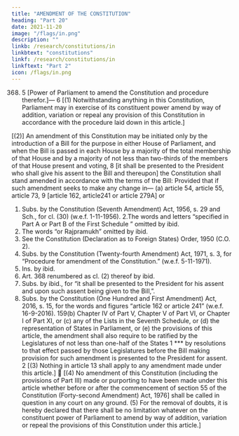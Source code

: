 ```yaml
---
title: "AMENDMENT OF THE CONSTITUTION"
heading: "Part 20"
date: 2021-11-20
image: "/flags/in.png"
description: ""
linkb: /research/constitutions/in
linkbtext: "constitutions"
linkf: /research/constitutions/in
linkftext: "Part 2"
icon: /flags/in.png
---
```



368. 5 [Power of Parliament to amend the Constitution and procedure therefor.]— 6 [(1)
Notwithstanding anything in this Constitution, Parliament may in exercise of its constituent power amend by way of addition, variation or repeal any provision of this Constitution in accordance with the procedure laid down in this article.]

[(2)] An amendment of this Constitution may be initiated only by the introduction of a Bill for the
purpose in either House of Parliament, and when the Bill is passed in each House by a majority of the total
membership of that House and by a majority of not less than two-thirds of the members of that House
present and voting, 8 [it shall be presented to the President who shall give his assent to the Bill and thereupon]
the Constitution shall stand amended in accordance with the terms of the Bill:
Provided that if such amendment seeks to make any change in—
(a) article 54, article 55, article 73, 9 [article 162, article241 or article 279A] or

1. Subs. by the Constitution (Seventh Amendment) Act, 1956, s. 29 and Sch., for cl. (30) (w.e.f. 1-11-1956).
2.The words and letters “specified in Part A or Part B of the First Schedule ” omitted by ibid.
3. The words “or Rajpramukh” omitted by ibid.
4. See the Constitution (Declaration as to Foreign States) Order, 1950 (C.O. 2).
5. Subs. by the Constitution (Twenty-fourth Amendment) Act, 1971, s. 3, for “Procedure for amendment of the Constitution.”
(w.e.f. 5-11-1971).
6. Ins. by ibid.
7. Art. 368 renumbered as cl. (2) thereof by ibid.
8. Subs. by ibid., for “it shall be presented to the President for his assent and upon such assent being given to the Bill,”.
9. Subs. by the Constitution (One Hundred and First Amendment) Act, 2016, s. 15, for the words and figures “article 162 or article
241” (w.e.f. 16-9-2016).
159(b) Chapter IV of Part V, Chapter V of Part VI, or Chapter I of Part XI, or
(c) any of the Lists in the Seventh Schedule, or
(d) the representation of States in Parliament, or
(e) the provisions of this article,
the amendment shall also require to be ratified by the Legislatures of not less than one-half of the States
1
*** by resolutions to that effect passed by those Legislatures before the Bill making provision for such
amendment is presented to the President for assent.
2
[(3) Nothing in article 13 shall apply to any amendment made under this article.]

[(4) No amendment of this Constitution (including the provisions of Part III) made or purporting to
have been made under this article whether before or after the commencement of section 55 of the Constitution
(Forty-second Amendment) Act, 1976] shall be called in question in any court on any ground.
(5) For the removal of doubts, it is hereby declared that there shall be no limitation whatever on the
constituent power of Parliament to amend by way of addition, variation or repeal the provisions of this
Constitution under this article.]

